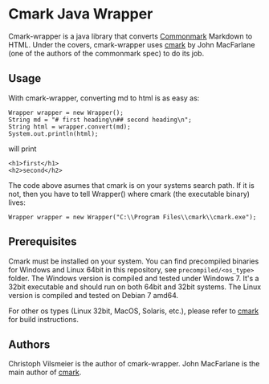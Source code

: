 # Cmark Java Wrapper

Cmark-wrapper is a java library that converts [Commonmark] 
Markdown to HTML.
Under the covers, cmark-wrapper uses [cmark] 
by John MacFarlane (one of the authors of the commonmark spec) to do its job.


## Usage

With cmark-wrapper, converting md to html is as easy as:

~~~
Wrapper wrapper = new Wrapper();
String md = "# first heading\n## second heading\n";
String html = wrapper.convert(md);
System.out.println(html);
~~~
will print
~~~
<h1>first</h1>
<h2>second</h2>
~~~

The code above asumes that cmark is on your systems search path. 
If it is not, then you have to tell Wrapper() where 
cmark (the executable binary) lives:

~~~
Wrapper wrapper = new Wrapper("C:\\Program Files\\cmark\\cmark.exe");
~~~

## Prerequisites

Cmark must be installed on your system. You can find 
precompiled binaries for Windows and Linux 64bit in this repository, 
see `precompiled/<os_type>` folder. The Windows version is compiled and 
tested under Windows 7. It's a 32bit executable and should run on 
both 64bit and 32bit systems.
The Linux version is compiled and tested on Debian 7 amd64.

For other os types (Linux 32bit, MacOS, Solaris, etc.),
please refer to [cmark] for build instructions.


## Authors

Christoph Vilsmeier is the author of cmark-wrapper.
John MacFarlane is the main author of [cmark].
  
 
[cmark]: https://github.com/jgm/cmark
[Commonmark]: http://commonmark.org

